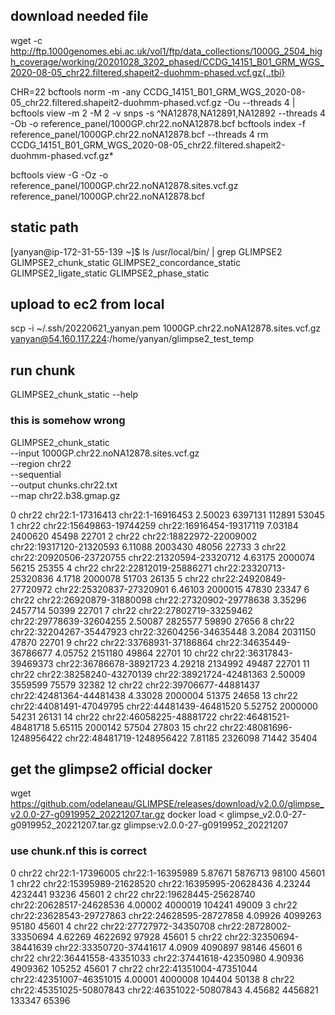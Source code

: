 ## download needed file

wget -c http://ftp.1000genomes.ebi.ac.uk/vol1/ftp/data_collections/1000G_2504_high_coverage/working/20201028_3202_phased/CCDG_14151_B01_GRM_WGS_2020-08-05_chr22.filtered.shapeit2-duohmm-phased.vcf.gz{,.tbi}


CHR=22
bcftools norm -m -any CCDG_14151_B01_GRM_WGS_2020-08-05_chr22.filtered.shapeit2-duohmm-phased.vcf.gz -Ou --threads 4 |
bcftools view -m 2 -M 2 -v snps -s ^NA12878,NA12891,NA12892 --threads 4 -Ob -o reference_panel/1000GP.chr22.noNA12878.bcf
bcftools index -f reference_panel/1000GP.chr22.noNA12878.bcf --threads 4
rm CCDG_14151_B01_GRM_WGS_2020-08-05_chr22.filtered.shapeit2-duohmm-phased.vcf.gz*

bcftools view -G -Oz -o reference_panel/1000GP.chr22.noNA12878.sites.vcf.gz reference_panel/1000GP.chr22.noNA12878.bcf

## static path
[yanyan@ip-172-31-55-139 ~]$ ls /usr/local/bin/ | grep GLIMPSE2
GLIMPSE2_chunk_static
GLIMPSE2_concordance_static
GLIMPSE2_ligate_static
GLIMPSE2_phase_static


## upload to ec2 from local 
scp -i ~/.ssh/20220621_yanyan.pem 1000GP.chr22.noNA12878.sites.vcf.gz yanyan@54.160.117.224:/home/yanyan/glimpse2_test_temp

## run chunk 
GLIMPSE2_chunk_static --help

### this is somehow wrong
GLIMPSE2_chunk_static \
--input 1000GP.chr22.noNA12878.sites.vcf.gz \
--region chr22 \
--sequential \
--output chunks.chr22.txt \
--map chr22.b38.gmap.gz

0       chr22   chr22:1-17316413        chr22:1-16916453        2.50023 6397131 112891  53045
1       chr22   chr22:15649863-19744259 chr22:16916454-19317119 7.03184 2400620 45498   22701
2       chr22   chr22:18822972-22009002 chr22:19317120-21320593 6.11088 2003430 48056   22733
3       chr22   chr22:20920506-23720755 chr22:21320594-23320712 4.63175 2000074 56215   25355
4       chr22   chr22:22812019-25886271 chr22:23320713-25320836 4.1718  2000078 51703   26135
5       chr22   chr22:24920849-27720972 chr22:25320837-27320901 6.46103 2000015 47830   23347
6       chr22   chr22:26920879-31880098 chr22:27320902-29778638 3.35296 2457714 50399   22701
7       chr22   chr22:27802719-33259462 chr22:29778639-32604255 2.50087 2825577 59890   27656
8       chr22   chr22:32204267-35447923 chr22:32604256-34635448 3.2084  2031150 47870   22701
9       chr22   chr22:33768931-37186864 chr22:34635449-36786677 4.05752 2151180 49864   22701
10      chr22   chr22:36317843-39469373 chr22:36786678-38921723 4.29218 2134992 49487   22701
11      chr22   chr22:38258240-43270139 chr22:38921724-42481363 2.50009 3559599 75579   32382
12      chr22   chr22:39706677-44881437 chr22:42481364-44481438 4.33028 2000004 51375   24658
13      chr22   chr22:44081491-47049795 chr22:44481439-46481520 5.52752 2000000 54231   26131
14      chr22   chr22:46058225-48881722 chr22:46481521-48481718 5.65115 2000142 57504   27803
15      chr22   chr22:48081696-1248956422       chr22:48481719-1248956422       7.81185 2326098 71442   35404


## get the glimpse2 official docker

wget https://github.com/odelaneau/GLIMPSE/releases/download/v2.0.0/glimpse_v2.0.0-27-g0919952_20221207.tar.gz
docker load < glimpse_v2.0.0-27-g0919952_20221207.tar.gz
glimpse:v2.0.0-27-g0919952_20221207



### use chunk.nf this is correct


0       chr22   chr22:1-17396005        chr22:1-16395989        5.87671 5876713 98100   45601
1       chr22   chr22:15395989-21628520 chr22:16395995-20628436 4.23244 4232441 93236   45601
2       chr22   chr22:19628445-25628740 chr22:20628517-24628536 4.00002 4000019 104241  49009
3       chr22   chr22:23628543-29727863 chr22:24628595-28727858 4.09926 4099263 95180   45601
4       chr22   chr22:27727972-34350708 chr22:28728002-33350694 4.62269 4622692 97928   45601
5       chr22   chr22:32350694-38441639 chr22:33350720-37441617 4.0909  4090897 98146   45601
6       chr22   chr22:36441558-43351033 chr22:37441618-42350980 4.90936 4909362 105252  45601
7       chr22   chr22:41351004-47351044 chr22:42351007-46351015 4.00001 4000008 104404  50138
8       chr22   chr22:45351025-50807843 chr22:46351022-50807843 4.45682 4456821 133347  65396





